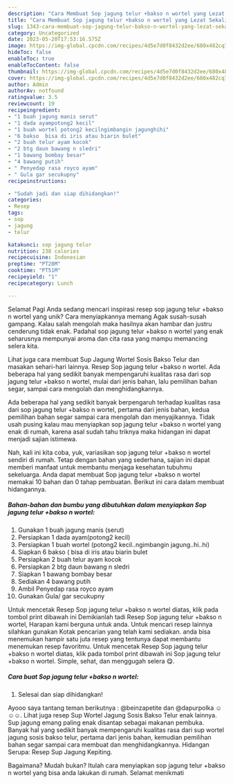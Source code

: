 ```yaml
---
description: "Cara Membuat Sop jagung telur +bakso n wortel yang Lezat Sekali, Sempurna"
title: "Cara Membuat Sop jagung telur +bakso n wortel yang Lezat Sekali, Sempurna"
slug: 1343-cara-membuat-sop-jagung-telur-bakso-n-wortel-yang-lezat-sekali-sempurna
category: Uncategorized
date: 2023-05-20T17:53:16.575Z
image: https://img-global.cpcdn.com/recipes/4d5e7d0f8432d2ee/680x482cq70/sop-jagung-telur-bakso-n-wortel-foto-resep-utama.jpg
hideToc: false
enableToc: true
enableTocContent: false
thumbnail: https://img-global.cpcdn.com/recipes/4d5e7d0f8432d2ee/680x482cq70/sop-jagung-telur-bakso-n-wortel-foto-resep-utama.jpg
cover: https://img-global.cpcdn.com/recipes/4d5e7d0f8432d2ee/680x482cq70/sop-jagung-telur-bakso-n-wortel-foto-resep-utama.jpg
author: Admin
authorAv: notfound
ratingvalue: 3.5
reviewcount: 19
recipeingredient:
- "1 buah jagung manis serut"
- "1 dada ayampotong2 kecil"
- "1 buah wortel potong2 kecilngimbangin jagunghihi"
- "6 bakso  bisa di iris atau biarin bulet"
- "2 buah telur ayam kocok"
- "2 btg daun bawang n sledri"
- "1 bawang bombay besar"
- "4 bawang putih"
- " Penyedap rasa royco ayam"
- " Gula gar secukupny"
recipeinstructions:

- "Sudah jadi dan siap dihidangkan!"
categories:
- Resep
tags:
- sop
- jagung
- telur

katakunci: sop jagung telur 
nutrition: 238 calories
recipecuisine: Indonesian
preptime: "PT28M"
cooktime: "PT51M"
recipeyield: "1"
recipecategory: Lunch

---
```



Selamat Pagi Anda sedang mencari inspirasi resep sop jagung telur +bakso n wortel yang unik? Cara menyiapkannya memang Agak susah-susah gampang. Kalau salah mengolah maka hasilnya akan hambar dan justru cenderung tidak enak. Padahal sop jagung telur +bakso n wortel yang enak seharusnya mempunyai aroma dan cita rasa yang mampu memancing selera kita.


Lihat juga cara membuat Sup Jagung Wortel Sosis Bakso Telur dan masakan sehari-hari lainnya. Resep Sop jagung telur +bakso n wortel. Ada beberapa hal yang sedikit banyak mempengaruhi kualitas rasa dari sop jagung telur +bakso n wortel, mulai dari jenis bahan, lalu pemilihan bahan segar, sampai cara mengolah dan menghidangkannya.

Ada beberapa hal yang sedikit banyak berpengaruh terhadap kualitas rasa dari sop jagung telur +bakso n wortel, pertama dari jenis bahan, kedua pemilihan bahan segar sampai cara mengolah dan menyajikannya. Tidak usah pusing kalau mau menyiapkan sop jagung telur +bakso n wortel yang enak di rumah, karena asal sudah tahu triknya maka hidangan ini dapat menjadi sajian istimewa.


Nah, kali ini kita coba, yuk, variasikan sop jagung telur +bakso n wortel sendiri di rumah. Tetap dengan bahan yang sederhana, sajian ini dapat memberi manfaat untuk membantu menjaga kesehatan tubuhmu sekeluarga. Anda dapat membuat Sop jagung telur +bakso n wortel memakai 10 bahan dan 0 tahap pembuatan. Berikut ini cara dalam membuat hidangannya.

<!--inarticleads1-->

##### Bahan-bahan dan bumbu yang dibutuhkan dalam menyiapkan Sop jagung telur +bakso n wortel:

1. Gunakan 1 buah jagung manis (serut)
1. Persiapkan 1 dada ayam(potong2 kecil)
1. Persiapkan 1 buah wortel (potong2 kecil..ngimbangin jagung..hi..hi)
1. Siapkan 6 bakso ( bisa di iris atau biarin bulet
1. Persiapkan 2 buah telur ayam kocok
1. Persiapkan 2 btg daun bawang n sledri
1. Siapkan 1 bawang bombay besar
1. Sediakan 4 bawang putih
1. Ambil  Penyedap rasa royco ayam
1. Gunakan  Gula/ gar secukupny


Untuk mencetak Resep Sop jagung telur +bakso n wortel diatas, klik pada tombol print dibawah ini Demikianlah tadi Resep Sop jagung telur +bakso n wortel, Harapan kami berguna untuk anda. Untuk mencari resep lainnya silahkan gunakan Kotak pencarian yang telah kami sediakan. anda bisa menemukan hampir satu juta resep yang tentunya dapat membantu menemukan resep favoritmu. Untuk mencetak Resep Sop jagung telur +bakso n wortel diatas, klik pada tombol print dibawah ini Sop jagung telur +bakso n wortel. Simple, sehat, dan menggugah selera 😋. 

<!--inarticleads2-->

##### Cara buat Sop jagung telur +bakso n wortel:


1. Selesai dan siap dihidangkan!

Ayooo saya tantang teman berikutnya : @beinzapetite dan @dapurpolka ☺️☺️☺️. Lihat juga resep Sup Wortel Jagung Sosis Bakso Telur enak lainnya. Sup jagung emang paling enak disantap sebagai makanan pembuka. Banyak hal yang sedikit banyak mempengaruhi kualitas rasa dari sup wortel jagung sosis bakso telur, pertama dari jenis bahan, kemudian pemilihan bahan segar sampai cara membuat dan menghidangkannya. Hidangan Serupa: Resep Sup Jagung Kepiting. 

Bagaimana? Mudah bukan? Itulah cara menyiapkan sop jagung telur +bakso n wortel yang bisa anda lakukan di rumah. Selamat menikmati
